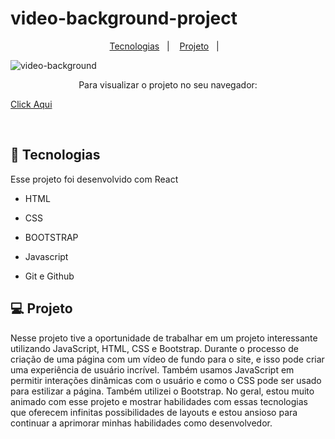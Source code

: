 # video-background-project

<p align="center">
  <a href="#-tecnologias">Tecnologias</a>&nbsp;&nbsp;&nbsp;|&nbsp;&nbsp;&nbsp;
  <a href="#-projeto">Projeto</a>&nbsp;&nbsp;&nbsp;|&nbsp;&nbsp;&nbsp;
  
![video-background](https://user-images.githubusercontent.com/50848988/235265947-afc5a86f-edb4-4fe9-a932-1d1acae8e27d.gif)


<p align="center"> Para visualizar o projeto no seu navegador:

  <a href="[https://pizzaria-washiner.netlify.app/](https://background-video-project.netlify.app/)"> Click Aqui <a/>
</p>

<br>

## 🚀 Tecnologias

Esse projeto foi desenvolvido com React

- HTML

- CSS

- BOOTSTRAP

- Javascript

- Git e Github

## 💻 Projeto

Nesse projeto tive a oportunidade de trabalhar em um projeto interessante utilizando JavaScript, HTML, CSS e Bootstrap. Durante o processo de criação de uma página com um vídeo de fundo para o site, e isso pode criar uma experiência de usuário incrível. Também usamos JavaScript em permitir interações dinâmicas com o usuário e como o CSS pode ser usado para estilizar a página. Também utilizei o Bootstrap. No geral, estou muito animado com esse projeto e mostrar habilidades com essas tecnologias que oferecem infinitas possibilidades de layouts e estou ansioso para continuar a aprimorar minhas habilidades como desenvolvedor.


